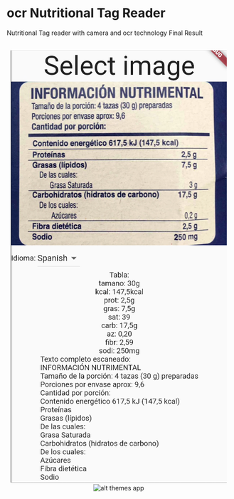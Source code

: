 # ocr Nutritional Tag Reader
Nutritional Tag reader with camera and ocr technology
Final Result
<br><br>
<div align="center"><img src="./images/Captura de pantalla 2022-12-26 132704.png" alt="alt themes app">
  <div align="center"><img src="./images/Demostration_ocr.gif" alt="alt themes app">
